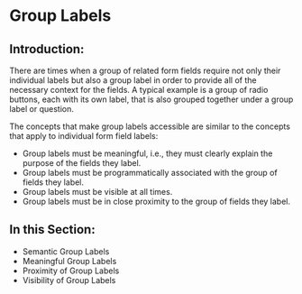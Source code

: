 # Group Labels

## Introduction:

There are times when a group of related form fields require not only their individual labels but also a group label in order to provide all of the necessary context for the fields. A typical example is a group of radio buttons, each with its own label, that is also grouped together under a group label or question.

The concepts that make group labels accessible are similar to the concepts that apply to individual form field labels:

- Group labels must be meaningful, i.e., they must clearly explain the purpose of the fields they label.
- Group labels must be programmatically associated with the group of fields they label.
- Group labels must be visible at all times.
- Group labels must be in close proximity to the group of fields they label.

## In this Section:

- Semantic Group Labels
- Meaningful Group Labels
- Proximity of Group Labels
- Visibility of Group Labels